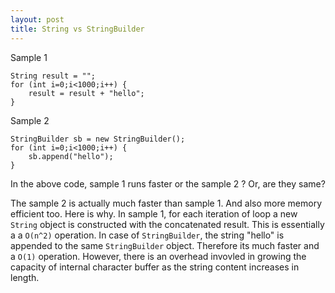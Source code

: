 ```yaml
---
layout: post
title: String vs StringBuilder
---
```


Sample 1

```
String result = "";
for (int i=0;i<1000;i++) {
    result = result + "hello";
}
```

Sample 2

```
StringBuilder sb = new StringBuilder();
for (int i=0;i<1000;i++) {
    sb.append("hello");
}
```

In the above code, sample 1 runs faster or the sample 2 ? Or, are they same?

The sample 2 is actually much faster than sample 1. And also more memory efficient too.  Here is why. In sample 1, for each iteration of loop a new `String` object is constructed with the concatenated result. This is essentially a a `O(n^2)` operation. In case of `StringBuilder`, the string "hello" is appended to the same `StringBuilder` object. Therefore its much faster and a `O(1)` operation. However, there is an overhead invovled in growing the capacity of internal character buffer as the string content increases in length.
